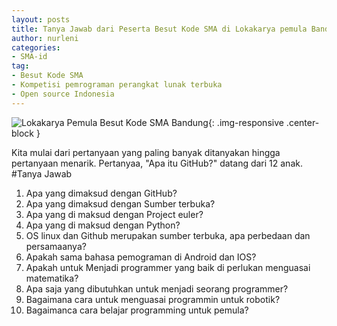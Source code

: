 ```yaml
---
layout: posts
title: Tanya Jawab dari Peserta Besut Kode SMA di Lokakarya pemula Bandung Apa, Kapan, Bagaimana, Mengapa?
author: nurleni
categories:
- SMA-id
tag:
- Besut Kode SMA
- Kompetisi pemrograman perangkat lunak terbuka
- Open source Indonesia
---
```

![Lokakarya Pemula Besut Kode SMA Bandung](http://wikimedia-id.github.io/besutkode/img/blog/Peserta%20Lokakarya%20pemula%20Besut%20Kode%20SMA%20%20Bandung%202.jpg "Lokakarya Pemula Besut Kode SMA Bandung"){: .img-responsive .center-block } 


Kita mulai dari pertanyaan yang paling banyak ditanyakan hingga pertanyaan menarik. Pertanyaa, "Apa itu GitHub?" datang dari 12 anak. 
#Tanya Jawab 

1. Apa yang dimaksud dengan GitHub?
2. Apa yang dimaksud dengan Sumber terbuka?
3. Apa yang di maksud dengan Project euler? 
4. Apa yang di maksud dengan Python?
5. OS linux dan Github merupakan sumber terbuka, apa perbedaan dan persamaanya? 
6. Apakah sama bahasa pemograman di Android dan IOS? 
7. Apakah untuk Menjadi programmer yang baik di perlukan menguasai matematika? 
8. Apa saja yang dibutuhkan untuk menjadi seorang programmer?
9. Bagaimana cara untuk menguasai programmin untuk robotik?
10. Bagaimanca cara belajar programming untuk pemula? 

